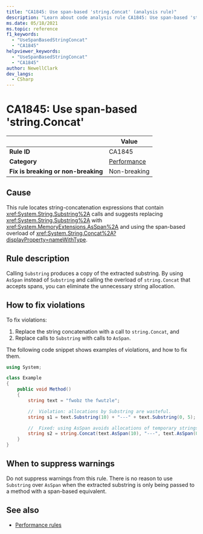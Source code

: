 ```yaml
---
title: "CA1845: Use span-based 'string.Concat' (analysis rule)"
description: "Learn about code analysis rule CA1845: Use span-based 'string.Concat'"
ms.date: 05/18/2021
ms.topic: reference
f1_keywords:
  - "UseSpanBasedStringConcat"
  - "CA1845"
helpviewer_keywords:
  - "UseSpanBasedStringConcat"
  - "CA1845"
author: NewellClark
dev_langs:
  - CSharp
---
```

# CA1845: Use span-based 'string.Concat'

| | Value |
|-|-|
| **Rule ID** |CA1845|
| **Category** |[Performance](performance-warnings.md)|
| **Fix is breaking or non-breaking** |Non-breaking|

## Cause

This rule locates string-concatenation expressions that contain <xref:System.String.Substring%2A> calls and suggests replacing <xref:System.String.Substring%2A> with <xref:System.MemoryExtensions.AsSpan%2A> and using the span-based overload of <xref:System.String.Concat%2A?displayProperty=nameWithType>.

## Rule description

Calling `Substring` produces a copy of the extracted substring. By using `AsSpan` instead of `Substring` and calling the overload of `string.Concat` that accepts spans, you can eliminate the unnecessary string allocation.

## How to fix violations

To fix violations:

1. Replace the string concatenation with a call to `string.Concat`, and
2. Replace calls to `Substring` with calls to `AsSpan`.

The following code snippet shows examples of violations, and how to fix them.

```csharp
using System;

class Example
{
    public void Method()
    {
        string text = "fwobz the fwutzle";

        //  Violation: allocations by Substring are wasteful.
        string s1 = text.Substring(10) + "---" + text.Substring(0, 5);

        //  Fixed: using AsSpan avoids allocations of temporary strings.
        string s2 = string.Concat(text.AsSpan(10), "---", text.AsSpan(0, 5));
    }
}
```

## When to suppress warnings

Do not suppress warnings from this rule. There is no reason to use `Substring` over `AsSpan` when the extracted substring is only being passed to a method with a span-based equivalent.

## See also

- [Performance rules](performance-warnings.md)

